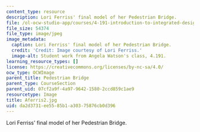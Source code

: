 ```yaml
---
content_type: resource
description: Lori Ferriss' final model of her Pedestrian Bridge.
file: /ol-ocw-studio-app/courses/4-191-introduction-to-integrated-design-fall-2006/da2d3731ee5585b1a30375876cb0d396_Aferris2.jpg
file_size: 54374
file_type: image/jpeg
image_metadata:
  caption: Lori Ferriss' final model of her Pedestrian Bridge.
  credit: 'Credit: Image courtesy of Lori Ferriss.'
  image-alt: Student work from Angela Watson's class, 4.191.
learning_resource_types: []
license: https://creativecommons.org/licenses/by-nc-sa/4.0/
ocw_type: OCWImage
parent_title: Pedestrian Bridge
parent_type: CourseSection
parent_uid: 07cf2a9f-4a97-9642-1580-2ccd859c1ae9
resourcetype: Image
title: Aferris2.jpg
uid: da2d3731-ee55-85b1-a303-75876cb0d396
---
```

Lori Ferriss' final model of her Pedestrian Bridge.